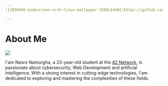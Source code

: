 ```yaml
---
![1056646-widescreen-arch-linux-wallpaper-2560x1440](https://github.com/user-attachments/assets/237613fd-0023-4922-b026-cca1eb9616ba)

---
```


# About Me

![](https://komarev.com/ghpvc/?username=namorgha&abbreviated=true)

I'am Nasro Namorgha, a 23-year-old student at the [42 Network](https://42.fr/le-reseau-mondial/), is passionate about cybersecurity, Web Development and artificial intelligence. With a strong interest in cutting-edge technologies, I'am dedicated to exploring and mastering the complexities of these fields.

